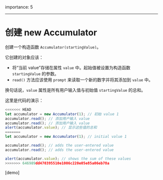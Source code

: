 importance: 5

---

# 创建 new Accumulator

创建一个构造函数 `Accumulator(startingValue)`。

它创建的对象应该：

- 将“当前 value”存储在属性 `value` 中。起始值被设置为构造函数 `startingValue` 的参数。
- `read()` 方法应该使用 `prompt` 来读取一个新的数字并将其添加到 `value` 中。

换句话说，`value` 属性是所有用户输入值与初始值 `startingValue` 的总和。

这里是代码的演示：

```js
<<<<<<< HEAD
let accumulator = new Accumulator(1); // 初始 value 1
accumulator.read(); // 添加用户输入 value
accumulator.read(); // 添加用户输入 value
alert(accumulator.value); // 显示这些值的总和
=======
let accumulator = new Accumulator(1); // initial value 1

accumulator.read(); // adds the user-entered value
accumulator.read(); // adds the user-entered value

alert(accumulator.value); // shows the sum of these values
>>>>>>> 646989dd470395510e1006c220e05e85a06eb78a
```

[demo]
